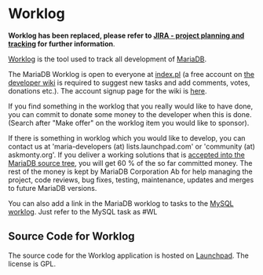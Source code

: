 
# Worklog

**Worklog has been replaced, please refer to [JIRA - project planning and tracking](jira.md) for further information**.


[Worklog](https://askmonty.org/worklog/index.pl) is the tool used to track all
development of [MariaDB](../../../../../../columnstore/using-mariadb-columnstore/mariadb-columnstore-with-spark.md).


The MariaDB Worklog is open to everyone at [index.pl](https://askmonty.org/worklog/index.pl)
(a free account on [the developer wiki](https://askmonty.org/wiki) is required
to suggest new tasks and add comments, votes, donations etc.). The account
signup page for the wiki is
[here](https://askmonty.org/w/index.php?title=Special:Userlogin&type=signup).


If you find something in the worklog that you really would like to have done,
you can commit to donate some money to the developer when this is done.
(Search after "Make offer" on the worklog item you would like to sponsor).


If there is something in worklog which you would like to develop, you can
contact us at 'maria-developers (at) lists.launchpad.com' or 'community (at)
askmonty.org'. If you deliver a working solutions that is
[accepted into the MariaDB source tree](https://kb.askmonty.org/v/community-contributing-to-the-mariadb-project#expectations-for-developers),
you will get 60 % of the so far committed money. The rest of the money is kept
by MariaDB Corporation Ab for help managing the project, code reviews, bug fixes,
testing, maintenance, updates and merges to future MariaDB versions.


You can also add a link in the MariaDB worklog to tasks to the
[MySQL worklog](https://forge.mysql.com/worklog/). Just refer to the MySQL task
as #WL<task number>


## Source Code for Worklog


The source code for the Worklog application is hosted on
[Launchpad](https://launchpad.net/worklog). The license is GPL.


